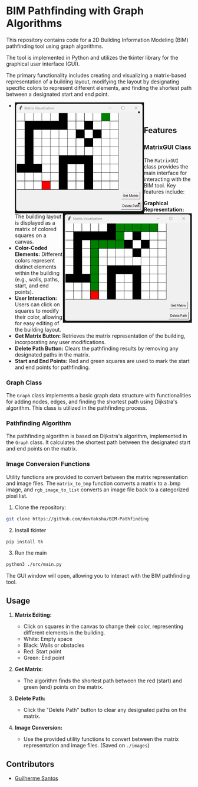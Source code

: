 # BIM Pathfinding with Graph Algorithms

This repository contains code for a 2D Building Information Modeling (BIM) pathfinding tool using graph algorithms. 

The tool is implemented in Python and utilizes the tkinter library for the graphical user interface (GUI). 

The primary functionality includes creating and visualizing a matrix-based representation of a building layout, modifying the layout by designating specific colors to represent different elements, and finding the shortest path between a designated start and end point.

- <img align="left" src="images/examples/matrix.png" width="350">
- <img align="right" src="images/examples/final_output.png" width="350">


## Features

### MatrixGUI Class

The `MatrixGUI` class provides the main interface for interacting with the BIM tool. Key features include:

- **Graphical Representation:** The building layout is displayed as a matrix of colored squares on a canvas.
- **Color-Coded Elements:** Different colors represent distinct elements within the building (e.g., walls, paths, start, and end points).
- **User Interaction:** Users can click on squares to modify their color, allowing for easy editing of the building layout.
- **Get Matrix Button:** Retrieves the matrix representation of the building, incorporating any user modifications.
- **Delete Path Button:** Clears the pathfinding results by removing any designated paths in the matrix.
- **Start and End Points:** Red and green squares are used to mark the start and end points for pathfinding.

### Graph Class

The `Graph` class implements a basic graph data structure with functionalities for adding nodes, edges, and finding the shortest path using Dijkstra's algorithm. This class is utilized in the pathfinding process.

### Pathfinding Algorithm

The pathfinding algorithm is based on Dijkstra's algorithm, implemented in the `Graph` class. It calculates the shortest path between the designated start and end points on the matrix.

### Image Conversion Functions

Utility functions are provided to convert between the matrix representation and image files. The `matrix_to_bmp` function converts a matrix to a .bmp image, and `rgb_image_to_list` converts an image file back to a categorized pixel list.


1. Clone the repository:

```bash
git clone https://github.com/devYaksha/BIM-Pathfinding
```

2. Install tkinter

```bash
pip install tk
```

3. Run the main

```bash
python3 ./src/main.py
```
The GUI window will open, allowing you to interact with the BIM pathfinding tool.

## Usage

1. **Matrix Editing:**
   - Click on squares in the canvas to change their color, representing different elements in the building.
   - White: Empty space
   - Black: Walls or obstacles
   - Red: Start point
   - Green: End point

2. **Get Matrix:**
   - The algorithm finds the shortest path between the red (start) and green (end) points on the matrix.

3. **Delete Path:**
   - Click the "Delete Path" button to clear any designated paths on the matrix.

4. **Image Conversion:**
   - Use the provided utility functions to convert between the matrix representation and image files. (Saved on `./images`)

## Contributors

- [Guilherme Santos](https://github.com/devYaksha)

